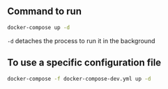 
## Command to run

```bash
docker-compose up -d
```

`-d` detaches the process to run it in the background

## To use a specific configuration file

```bash
docker-compose -f docker-compose-dev.yml up -d
```
